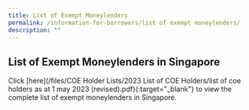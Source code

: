 ```yaml
---
title: List of Exempt Moneylenders
permalink: /information-for-borrowers/list of exempt moneylenders/
description: ""
---
```

List of Exempt Moneylenders in Singapore
---
Click [here](/files/COE Holder Lists/2023 List of COE Holders/list of coe holders as at 1 may 2023 (revised).pdf){:target="_blank"} to view the complete list of exempt moneylenders in Singapore.
